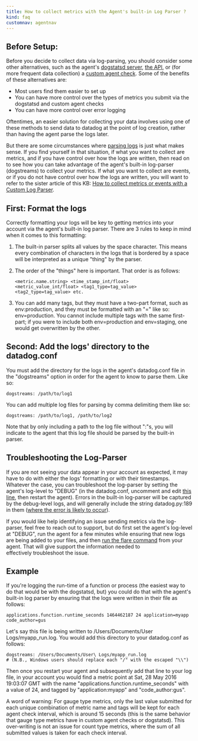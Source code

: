 ```yaml
---
title: How to collect metrics with the Agent's built-in Log Parser ?
kind: faq
customnav: agentnav
---
```


## Before Setup:

Before you decide to collect data via log-parsing, you should consider some other alternatives, such as the agent's [dogstatsd server](/developers/dogstatsd), [the API](/api), or (for more frequent data collection) a [custom agent check](/agent/agent_checks). Some of the benefits of these alternatives are:

* Most users find them easier to set up
* You can have more control over the types of metrics you submit via the dogstatsd and custom agent checks
* You can have more control over error logging

Oftentimes, an easier solution for collecting your data involves using one of these methods to send data to datadog at the point of log creation, rather than having the agent parse the logs later.

But there are some circumstances where [parsing logs](/agent/logs) is just what makes sense. If you find yourself in that situation, if what you want to collect are metrics, and if you have control over how the logs are written, then read on to see how you can take advantage of the agent's built-in log-parser (dogstreams) to collect your metrics. If what you want to collect are events, or if you do not have control over how the logs are written, you will want to refer to the sister article of this KB: [How to collect metrics or events with a Custom Log Parser](/agent/faq/how-to-collect-metrics-or-events-with-a-custom-log-parser). 

## First: Format the logs

Correctly formatting your logs will be key to getting metrics into your account via the agent's built-in log parser. There are 3 rules to keep in mind when it comes to this formatting:

1. The built-in parser splits all values by the space character. This means every combination of characters in the logs that is bordered by a space will be interpreted as a unique "thing" by the parser.

2. The order of the "things" here is important. That order is as follows:
    ```
    <metric.name.string> <time_stamp_int/float> <metric_value_int/float> <tag1_type=tag_value> <tag2_type=tag_value> etc.
    ```

3. You can add many tags, but they must have a two-part format, such as env:production, and they must be formatted with an "=" like so: env=production. You cannot include multiple tags with the same first-part; if you were to include both env=production and env=staging, one would get overwritten by the other.

## Second: Add the logs' directory to the datadog.conf

You must add the directory for the logs in the agent's datadog.conf file in the "dogstreams" option in order for the agent to know to parse them. Like so:
```
dogstreams: /path/to/log1
```

You can add multiple log files for parsing by comma delimiting them like so:
```
dogstreams: /path/to/log1, /path/to/log2
```

Note that by only including a path to the log file without ":"s, you will indicate to the agent that this log file should be parsed by the built-in parser.

## Troubleshooting the Log-Parser

If you are not seeing your data appear in your account as expected, it may have to do with either the logs' formatting or with their timestamps. Whatever the case, you can troubleshoot the log-parser by setting the agent's log-level to "DEBUG" (in the datadog.conf, uncomment and edit [this line](https://github.com/DataDog/dd-agent/blob/5.7.x/datadog.conf.example#L211), then restart the agent). Errors in the built-in log-parser will be captured by the debug-level logs, and will generally include the string datadog.py:189 in them ([where the error is likely to occur](https://github.com/DataDog/dd-agent/blob/5.7.x/checks/datadog.py#L189)). 

If you would like help identifying an issue sending metrics via the log-parser, feel free to reach out to support, but do first set the agent's log-level at "DEBUG", run the agent for a few minutes while ensuring that new logs are being added to your files, and then [run the flare command](/agent/faq/send-logs-and-configs-to-datadog-via-flare-command) from your agent. That will give support the information needed to effectively troubleshoot the issue. 

## Example

If you're logging the run-time of a function or process (the easiest way to do that would be with the dogstatsd, but) you could do that with the agent's built-in log parser by ensuring that the logs were written in their file as follows:
```
applications.function.runtime_seconds 1464462187 24 application=myapp code_author=gus
```

Let's say this file is being written to /Users/Documents/User Logs/myapp_run.log. You would add this directory to your datadog.conf as follows:

```
dogstreams: /Users/Documents/User\ Logs/myapp_run.log
# (N.B., Windows users should replace each "/" with the escaped "\\")
```

Then once you restart your agent and subsequently add that line to your log file, in your account you would find a metric point at Sat, 28 May 2016 19:03:07 GMT with the name "applications.function.runtime_seconds" with a value of 24, and tagged by "application:myapp" and "code_author:gus".

A word of warning: For gauge type metrics, only the last value submitted for each unique combination of metric name and tags will be kept for each agent check interval, which is around 15 seconds (this is the same behavior that gauge type metrics have in custom agent checks or dogstatsd). This over-writing is not an issue for count type metrics, where the sum of all submitted values is taken for each check interval.